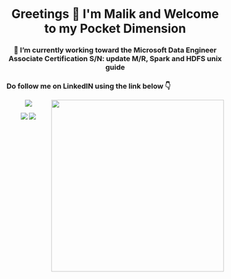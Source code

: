 <h1 align="center"> Greetings 👋 I'm Malik and Welcome to my Pocket Dimension </h1>
<h3 align="center">  🔭 I’m currently working toward the Microsoft Data Engineer Associate Certification S/N: update M/R, Spark and HDFS unix guide </h3>
<h3 align="left"> Do follow me on LinkedIN using the link below 👇 </h3>

<img align="right" src="https://github-readme-stats.vercel.app/api?username=tismalik&theme=gruvbox&count_private=true" width="400" />

<p align="center">
  <a href="https://www.linkedin.com/in/malik-ahmed-bd/"><img src="https://img.shields.io/badge/LinkedIn-0077B5?style=flat&logo=linkedin&logoColor=white" /></a>
</p>


<p align="center">
  <a href="https://www.credly.com/badges/dd6aeb41-2705-4275-b7a6-527d121adeb9/public_url"><img src="https://images.credly.com/size/110x110/images/619f60f8-4f63-4772-910e-dc31c6f2f7e8/image.png" /></a>
  <a href="https://www.credly.com/badges/55e8a313-8c03-4c57-8d22-bc338f89e0f3/public_url"><img src="https://images.credly.com/size/110x110/images/4136ced8-75d5-4afb-8677-40b6236e2672/azure-ai-fundamentals-600x600.png" /></a>
</p>
<!--
**Tismalik/tismalik** is a ✨ _special_ ✨ repository because its `README.md` (this file) appears on your GitHub profile.

Here are some ideas to get you started:

- 🔭 I’m currently working on ...
- 🌱 I’m currently learning ...
- 👯 I’m looking to collaborate on ...
- 🤔 I’m looking for help with ...
- 💬 Ask me about ...
- 📫 How to reach me: ...
- 😄 Pronouns: ....
- ⚡ Fun fact: ...
top languages : (https://github-readme-stats.vercel.app/api/top-langs/?username=tismalik&theme=blue)
-->
